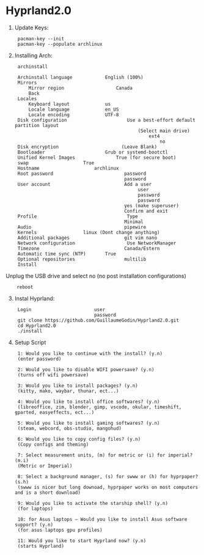 # Hyprland2.0

1) Update Keys:

        pacman-key --init
        pacman-key --populate archlinux

2) Installing Arch:

        archinstall

        Archinstall language			English (100%)
        Mirrors
            Mirror region	                Canada
            Back				
        Locales
            Keyboard layout		        us
            Locale language		        en_US
            Locale encoding		        UTF-8
        Disk configuration                      Use a best-effort default partition layout
                                                    (Select main drive)
                                                        ext4
                                                            no
        Disk encryption                       (Leave Blank)
        Bootloader		                Grub or systemd-bootctl
        Unified Kernel Images		        True (for secure boot)
        swap					True
        Hostname			        archlinux
        Root password                          password
                                               password
        User account                           Add a user
                                                    user
                                                    password
                                                    password
                                               yes (make superuser)
                                               Confirm and exit
        Profile                                 Type
                                               Minimal
        Audio                                  pipewire
        Kernels			        linux (Dont change anything)
        Additional packages                    git vim nano
        Network configuration                   Use NetworkManager
        Timezone                               Canada/Estern
        Automatic time sync (NTP)		True
        Optional repositories                  multilib
        Install

Unplug the USB drive and select no (no post installation configurations)

        reboot

3) Instal Hyprland:

        Login                       user
                                    password
        git clone https://github.com/GuillaumeGodin/Hyprland2.0.git
        cd Hyprland2.0
        ./install

4) Setup Script

        1: Would you like to continue with the install? (y.n)
        (enter password)

        2: Would you like to disable WIFI powersave? (y.n)
        (turns off wifi powersave)

        3: Would you like to install packages? (y.n)
        (kitty, mako, waybar, thunar, ect...)

        4: Would you like to install office softwares? (y.n)
        (libreoffice, zim, blender, gimp, vscode, okular, timeshift, gparted, easyeffects, ect...)

        5: Would you like to install gaming softwares? (y.n)
        (steam, webcord, obs-studio, mangohud) 

        6: Would you like to copy config files? (y.n)
        (Copy configs and theming)

        7: Select measurement units, (m) for metric or (i) for imperial? (m.i)
        (Metric or Imperial)

        8: Select a background manager, (s) for swww or (h) for hyprpaper? (s.h)
        (swww is nicer but long downoad, hyprpaper works on most computers and is a short download)

        9: Would you like to activate the starship shell? (y.n)
        (for laptops)

        10: for Asus laptops – Would you like to install Asus software support? (y.n)
        (for asus laptops gpu profiles)

        11: Would you like to start Hyprland now? (y.n)
        (starts Hyprland)